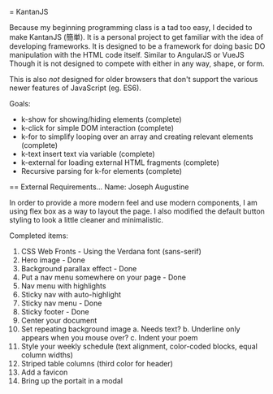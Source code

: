 = KantanJS

Because my beginning programming class is a tad too easy, I decided to make
KantanJS (簡単). It is a personal project to get familiar with the idea of
developing frameworks. It is designed to be a framework for doing basic DO
manipulation with the HTML code itself. Similar to AngularJS or VueJS
Though it is not designed to compete with either in any way, shape, or form.

This is also *not* designed for older browsers that don't support the various
newer features of JavaScript (eg. ES6).

Goals:
* k-show for showing/hiding elements (complete)
* k-click for simple DOM interaction (complete)
* k-for to simplify looping over an array and creating relevant elements (complete)
* k-text insert text via variable (complete)
* k-external for loading external HTML fragments (complete)
* Recursive parsing for k-for elements (complete)

== External Requirements...
Name: Joseph Augustine

In order to provide a more modern feel and use modern components, I am using
flex box as a way to layout the page. I also modified the default button
styling to look a little cleaner and minimalistic.

Completed items:
1. CSS Web Fronts - Using the Verdana font (sans-serif)
2. Hero image - Done
3. Background parallax effect - Done
4. Put a nav menu somewhere on your page - Done
5. Nav menu with highlights
6. Sticky nav with auto-highlight
7. Sticky nav menu - Done
8. Sticky footer - Done
9. Center your document
10. Set repeating background image
    a. Needs text?
    b. Underline only appears when you mouse over?
    c. Indent your poem
11. Style your weekly schedule (text alignment, color-coded blocks, equal column widths)
12. Striped table columns (third color for header)
13. Add a favicon
14. Bring up the portait in a modal

